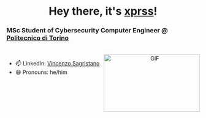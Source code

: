 <h1 align="center" style="">
  Hey there, it's <a href="https://github.com/lifeofvins/" target="blank">xprss</a>!
</h1>
<h3 align="left">MSc Student of Cybersecurity Computer Engineer @ <a href="https://www.polito.it">Politecnico di Torino</a></h3>

<br>

<a target="_blank" align="center">
  <img align="right" top="100" height="150" width="250" alt="GIF" src="https://media0.giphy.com/media/HoffxyN8ghVuw/giphy.gif?cid=790b761112108146b14de61296b1b9162eb157c0d03bb061&rid=giphy.gif&ct=g">
</a>

- 📫 LinkedIn: <a href="https://www.linkedin.com/in/vincenzo-sagristano-934874181/" target="blank">Vincenzo Sagristano</a>
- 😄 Pronouns: he/him

